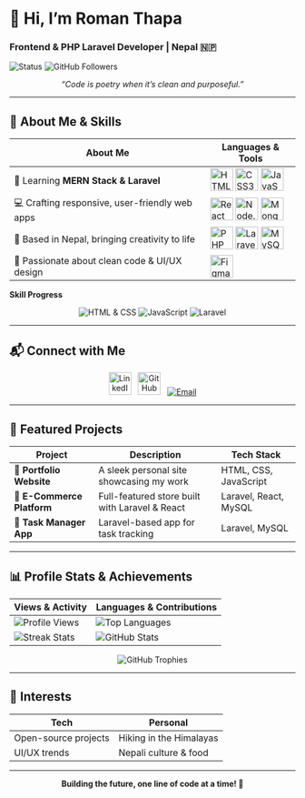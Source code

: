 <p align="center">
  <h1>👋 Hi, I’m Roman Thapa</h1>
  <h3>Frontend & PHP Laravel Developer | Nepal 🇳🇵</h3>
  <img src="https://img.shields.io/badge/Status-Building%20Awesome%20Projects-green?style=flat-square" alt="Status" />
  <img src="https://img.shields.io/github/followers/roman-thapa?label=Followers&style=social" alt="GitHub Followers" />
</p>

<p align="center"><em>“Code is poetry when it’s clean and purposeful.”</em></p>

---

## 🌟 About Me & Skills

| **About Me**                                      | **Languages & Tools**                                                                                   |
|--------------------------------------------------|---------------------------------------------------------------------------------------------------------|
| 🌱 Learning **MERN Stack & Laravel**             | <a href="https://www.w3.org/html/"><img src="https://cdn.jsdelivr.net/gh/devicons/devicon@latest/icons/html5/html5-original.svg" width="40" alt="HTML5"/></a> <a href="https://www.w3schools.com/css/"><img src="https://cdn.jsdelivr.net/gh/devicons/devicon@latest/icons/css3/css3-original.svg" width="40" alt="CSS3"/></a> <a href="https://developer.mozilla.org/en-US/docs/Web/JavaScript"><img src="https://cdn.jsdelivr.net/gh/devicons/devicon@latest/icons/javascript/javascript-original.svg" width="40" alt="JavaScript"/></a> |
| 💻 Crafting responsive, user-friendly web apps   | <a href="https://reactjs.org/"><img src="https://cdn.jsdelivr.net/gh/devicons/devicon@latest/icons/react/react-original.svg" width="40" alt="React"/></a> <a href="https://nodejs.org"><img src="https://cdn.jsdelivr.net/gh/devicons/devicon@latest/icons/nodejs/nodejs-original.svg" width="40" alt="Node.js"/></a> <a href="https://www.mongodb.com/"><img src="https://cdn.jsdelivr.net/gh/devicons/devicon@latest/icons/mongodb/mongodb-original.svg" width="40" alt="MongoDB"/></a> |
| 📍 Based in Nepal, bringing creativity to life   | <a href="https://www.php.net"><img src="https://cdn.jsdelivr.net/gh/devicons/devicon@latest/icons/php/php-original.svg" width="40" alt="PHP"/></a> <a href="https://laravel.com/"><img src="https://cdn.jsdelivr.net/gh/devicons/devicon@latest/icons/laravel/laravel-original.svg" width="40" alt="Laravel"/></a> <a href="https://www.mysql.com/"><img src="https://cdn.jsdelivr.net/gh/devicons/devicon@latest/icons/mysql/mysql-original.svg" width="40" alt="MySQL"/></a> |
| 🎯 Passionate about clean code & UI/UX design    | <a href="https://www.figma.com/"><img src="https://cdn.jsdelivr.net/gh/devicons/devicon@latest/icons/figma/figma-original.svg" width="40" alt="Figma"/></a>                                                                 |

**Skill Progress**  
<p align="center">
  <img src="https://img.shields.io/badge/HTML%20%26%20CSS-90%25-brightgreen?style=flat-square" alt="HTML & CSS" />
  <img src="https://img.shields.io/badge/JavaScript-85%25-yellow?style=flat-square" alt="JavaScript" />
  <img src="https://img.shields.io/badge/Laravel-80%25-orange?style=flat-square" alt="Laravel" />
<!--   <img src="https://img.shields.io/badge/MERN-70%25-blue?style=flat-square" alt="MERN" /> -->
</p>

---

## 📬 Connect with Me

<p align="center">
  <a href="https://linkedin.com/in/roman-thapa" target="_blank"><img src="https://cdn.jsdelivr.net/gh/devicons/devicon@latest/icons/linkedin/linkedin-original.svg" width="40" alt="LinkedIn"/></a>&nbsp;&nbsp;
  <a href="https://github.com/roman-thapa" target="_blank"><img src="https://cdn.jsdelivr.net/gh/devicons/devicon@latest/icons/github/github-original.svg" width="40" alt="GitHub"/></a>&nbsp;&nbsp;
  <a href="mailto:contact@romanthapa.com.np"><img src="https://img.shields.io/badge/Email-contact@romanthapa.com.np-blue?style=flat-square" alt="Email"/></a>
</p>

---

## 🚀 Featured Projects

| **Project**               | **Description**                                      | **Tech Stack**         |
|---------------------------|-----------------------------------------------------|------------------------|
| 🔹 **Portfolio Website**  | A sleek personal site showcasing my work            | HTML, CSS, JavaScript  |
| 🔹 **E-Commerce Platform**| Full-featured store built with Laravel & React      | Laravel, React, MySQL  |
| 🔹 **Task Manager App**   | Laravel-based app for task tracking                 | Laravel, MySQL         |

---

## 📊 Profile Stats & Achievements

| **Views & Activity**                                                                                   | **Languages & Contributions**                                                                                   |
|--------------------------------------------------------------------------------------------------------|---------------------------------------------------------------------------------------------------------------|
| <img src="https://komarev.com/ghpvc/?username=roman-thapa&label=Profile%20views&color=0e75b6&style=flat" alt="Profile Views" /> | <img src="https://github-readme-stats.vercel.app/api/top-langs/?username=roman-thapa&layout=compact&theme=radical" alt="Top Languages" /> |
| <img src="https://github-readme-streak-stats.herokuapp.com/?user=roman-thapa&theme=dark" alt="Streak Stats" /> | <img src="https://github-readme-stats.vercel.app/api?username=roman-thapa&show_icons=true&theme=radical" alt="GitHub Stats" /> |

<p align="center">
  <img src="https://github-profile-trophy.vercel.app/?username=roman-thapa&theme=onedark&row=1&column=6&margin-w=15" alt="GitHub Trophies" />
</p>

---

## 🌿 Interests

| **Tech**             | **Personal**             |
|----------------------|--------------------------|
| Open-source projects | Hiking in the Himalayas  |
| UI/UX trends         | Nepali culture & food |

---

<p align="center">
  <strong>Building the future, one line of code at a time! 🚀</strong>
</p>
